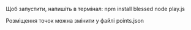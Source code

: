 Щоб запустити, напишіть в термінал:
    npm install blessed
    node play.js

Розміщення точок можна змінити у файлі points.json